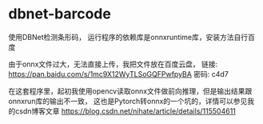 # dbnet-barcode
使用DBNet检测条形码，
运行程序的依赖库是onnxruntime库，安装方法自行百度

由于onnx文件过大，无法直接上传，我把文件放在百度云盘，
链接: https://pan.baidu.com/s/1mc9X12WyTLSoGQFPwfpyBA  密码: c4d7


在这套程序里，起初我使用opencv读取onnx文件做前向推理，但是输出结果跟onnxrun库的输出不一致，
这也是Pytorch转onnx的一个坑的，详情可以参见我的csdn博客文章 https://blog.csdn.net/nihate/article/details/115504611
